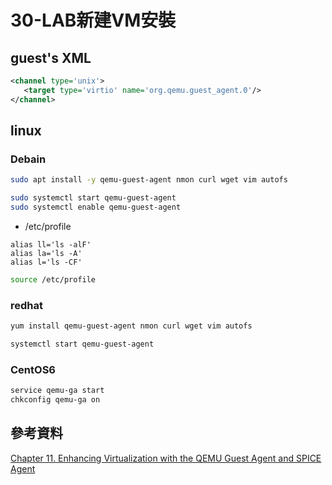 # 30-LAB新建VM安裝

## guest's XML

```xml
<channel type='unix'>
   <target type='virtio' name='org.qemu.guest_agent.0'/>
</channel>
```

## linux

### Debain

```bash
sudo apt install -y qemu-guest-agent nmon curl wget vim autofs
```

```bash
sudo systemctl start qemu-guest-agent
sudo systemctl enable qemu-guest-agent
```

* /etc/profile

```
alias ll='ls -alF'
alias la='ls -A'
alias l='ls -CF'
```

```bash
source /etc/profile
```

### redhat

```bash
yum install qemu-guest-agent nmon curl wget vim autofs
```

```bash
systemctl start qemu-guest-agent
```

### CentOS6

```bash
service qemu-ga start
chkconfig qemu-ga on
```

## 參考資料

[Chapter 11. Enhancing Virtualization with the QEMU Guest Agent and SPICE Agent](https://access.redhat.com/documentation/zh-tw/red_hat_enterprise_linux/7/html/virtualization_deployment_and_administration_guide/chap-qemu_guest_agent)